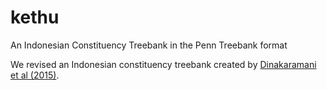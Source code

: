 # kethu
An Indonesian Constituency Treebank in the Penn Treebank format

We revised an Indonesian constituency treebank created by <a href="https://github.com/famrashel/idn-treebank">Dinakaramani et al (2015)</a>.
